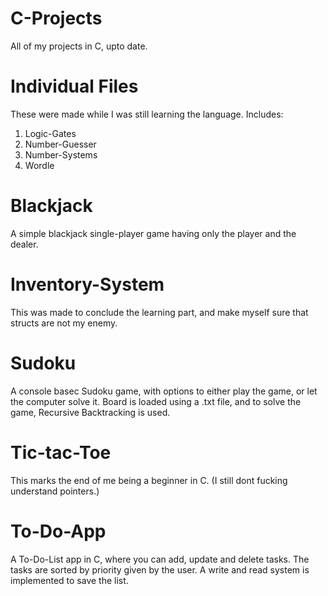 # C-Projects
 All of my projects in C, upto date.

# Individual Files
 These were made while I was still learning the language.
 Includes:
  1. Logic-Gates
  2. Number-Guesser
  3. Number-Systems
  4. Wordle

# Blackjack
 A simple blackjack single-player game having only the player and the dealer.

# Inventory-System
 This was made to conclude the learning part, and make myself sure that structs are not my enemy.

# Sudoku
 A console basec Sudoku game, with options to either play the game, or let the computer solve it. Board is loaded using a .txt file, and to solve the game, Recursive Backtracking is used.

# Tic-tac-Toe
 This marks the end of me being a beginner in C. (I still dont fucking understand pointers.)

# To-Do-App
 A To-Do-List app in C, where you can add, update and delete tasks. The tasks are sorted by priority given by the user. A write and read system is implemented to save the list.
